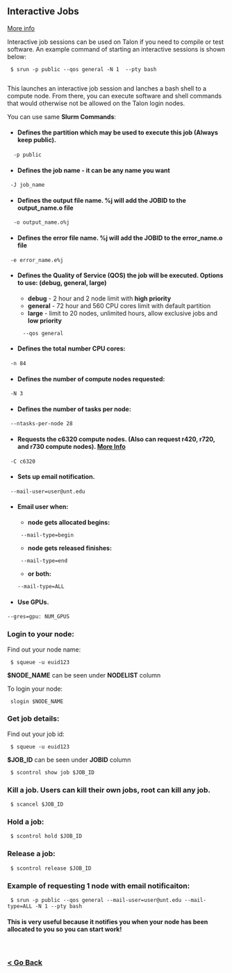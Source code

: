 ## Interactive Jobs

[More info](https://hpc.unt.edu/slurm)
>
>
Interactive job sessions can be used on Talon if you need to compile or test software. An example command of starting an interactive sessions is shown below:



```
 $ srun -p public --qos general -N 1  --pty bash
 
```
This launches an interactive job session and lanches a bash shell to a compute node. From there, you can execute software and shell commands that would otherwise not be allowed on the Talon login nodes.

You can use same **Slurm Commands**:



* ####    Defines the partition which may be used to execute this job (Always keep public).
```
  -p public
```

* ####    Defines the job name - it can be any name you want
```
 -J job_name
```

* ####    Defines the output file name. %j will add the JOBID to the output_name.o file
```
  -o output_name.o%j
```

* ####    Defines the error file name. %j will add the JOBID to the error_name.o file
```
 -e error_name.e%j
```

* ####    Defines the Quality of Service (**QOS**) the job will be executed. Options to use: (debug, general, large)
  * **debug** - 2 hour and 2 node limit with **high priority**
  * **general** - 72 hour and 560 CPU cores limit with default partition
  * **large** - limit to 20 nodes, unlimited hours, allow exclusive jobs and **low priority**
 
```
     --qos general
```

* ####    Defines the total number CPU cores:
```
 -n 84
```

* ####    Defines the number of compute nodes requested:
```
 -N 3
```

* ####    Defines the number of tasks per node:
```
 --ntasks-per-node 28
```

* ####    Requests the c6320 compute nodes. (Also can request r420, r720, and r730 compute nodes). [More Info](https://hpc.unt.edu/compute-nodes)
```
 -C c6320
```

* ####    Sets up email notification.
```
 --mail-user=user@unt.edu
```

* ####    Email user when:
  * **node gets allocated begins:**
  ```
   --mail-type=begin
  ```
  * **node gets released finishes:**
  ```
   --mail-type=end
  ```
  * **or both:**
   ```
   --mail-type=ALL
   ```
* ####    Use GPUs.
```
--gres=gpu: NUM_GPUS
```

### Login to your node:

Find out your node name:
```
 $ squeue -u euid123
```
**\$NODE_NAME** can be seen under **NODELIST** column

To login your node:
```
 slogin $NODE_NAME
```


### Get job details:

Find out your job id:
```
 $ squeue -u euid123
```
**\$JOB_ID** can be seen under **JOBID** column

```
 $ scontrol show job $JOB_ID
```


### Kill a job. Users can kill their own jobs, root can kill any job.
```
 $ scancel $JOB_ID
```

### Hold a job:
```
 $ scontrol hold $JOB_ID
```


### Release a job:
```
 $ scontrol release $JOB_ID
```

### Example of requesting 1 node with email notificaiton:


```
 $ srun -p public --qos general --mail-user=user@unt.edu --mail-type=ALL -N 1 --pty bash
```
#### This is very useful because it notifies you when your node has been allocated to you so you can start work!


<br/>

### [< Go Back](https://github.com/gmihaila/unt_hpc)
